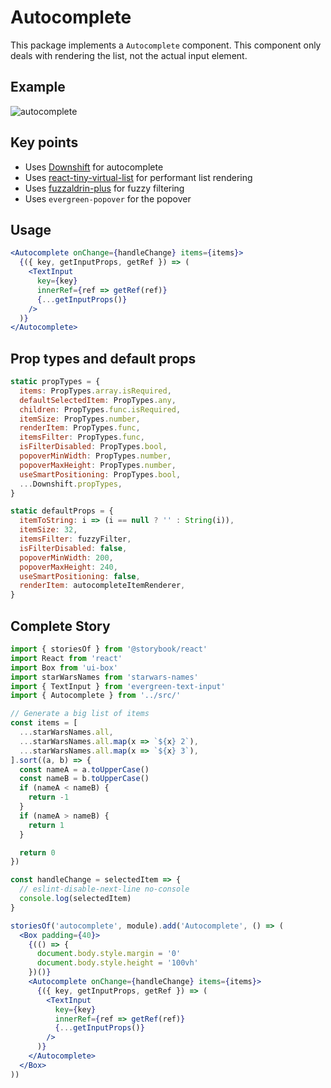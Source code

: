 # Autocomplete

This package implements a `Autocomplete` component. This component only deals with rendering the list, not the actual input element.

## Example

![autocomplete](https://user-images.githubusercontent.com/564463/32072424-5cbbc1d6-ba47-11e7-8e8a-c131afed0902.gif)

## Key points

* Uses [Downshift](https://github.com/paypal/downshift) for autocomplete
* Uses [react-tiny-virtual-list](https://github.com/clauderic/react-tiny-virtual-list) for performant list rendering
* Uses [fuzzaldrin-plus](https://www.npmjs.com/package/fuzzaldrin-plus) for fuzzy filtering
* Uses `evergreen-popover` for the popover

## Usage

```jsx
<Autocomplete onChange={handleChange} items={items}>
  {({ key, getInputProps, getRef }) => (
    <TextInput
      key={key}
      innerRef={ref => getRef(ref)}
      {...getInputProps()}
    />
  )}
</Autocomplete>
```

## Prop types and default props

```js
static propTypes = {
  items: PropTypes.array.isRequired,
  defaultSelectedItem: PropTypes.any,
  children: PropTypes.func.isRequired,
  itemSize: PropTypes.number,
  renderItem: PropTypes.func,
  itemsFilter: PropTypes.func,
  isFilterDisabled: PropTypes.bool,
  popoverMinWidth: PropTypes.number,
  popoverMaxHeight: PropTypes.number,
  useSmartPositioning: PropTypes.bool,
  ...Downshift.propTypes,
}

static defaultProps = {
  itemToString: i => (i == null ? '' : String(i)),
  itemSize: 32,
  itemsFilter: fuzzyFilter,
  isFilterDisabled: false,
  popoverMinWidth: 200,
  popoverMaxHeight: 240,
  useSmartPositioning: false,
  renderItem: autocompleteItemRenderer,
}
```


## Complete Story
```jsx
import { storiesOf } from '@storybook/react'
import React from 'react'
import Box from 'ui-box'
import starWarsNames from 'starwars-names'
import { TextInput } from 'evergreen-text-input'
import { Autocomplete } from '../src/'

// Generate a big list of items
const items = [
  ...starWarsNames.all,
  ...starWarsNames.all.map(x => `${x} 2`),
  ...starWarsNames.all.map(x => `${x} 3`),
].sort((a, b) => {
  const nameA = a.toUpperCase()
  const nameB = b.toUpperCase()
  if (nameA < nameB) {
    return -1
  }
  if (nameA > nameB) {
    return 1
  }

  return 0
})

const handleChange = selectedItem => {
  // eslint-disable-next-line no-console
  console.log(selectedItem)
}

storiesOf('autocomplete', module).add('Autocomplete', () => (
  <Box padding={40}>
    {(() => {
      document.body.style.margin = '0'
      document.body.style.height = '100vh'
    })()}
    <Autocomplete onChange={handleChange} items={items}>
      {({ key, getInputProps, getRef }) => (
        <TextInput
          key={key}
          innerRef={ref => getRef(ref)}
          {...getInputProps()}
        />
      )}
    </Autocomplete>
  </Box>
))
```
